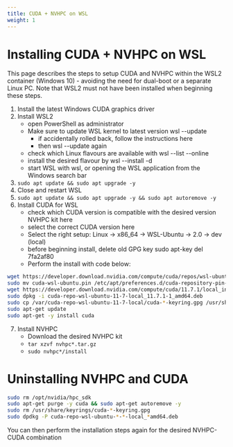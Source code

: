 ```yaml
---
title: CUDA + NVHPC on WSL
weight: 1
---
```


# Installing CUDA + NVHPC on WSL

This page describes the steps to setup CUDA and NVHPC within the WSL2 container (Windows 10) - avoiding the need for dual-boot or a separate Linux PC. Note that WSL2 must not have been installed when beginning these steps.


1. Install the latest Windows CUDA graphics driver
2. Install WSL2
    * open PowerShell as administrator
    * Make sure to update WSL kernel to latest version wsl --update
        * if accidentally rolled back, follow the instructions here
        * then wsl --update again
    * check which Linux flavours are available with wsl --list --online
    * install the desired flavour by wsl --install -d <flavour name>
    * start WSL with wsl, or opening the WSL application from the Windows search bar
3. `sudo apt update && sudo apt upgrade -y`
4. Close and restart WSL
5. `sudo apt update && sudo apt upgrade -y && sudo apt autoremove -y`
6. Install CUDA for WSL
    * check which CUDA version is compatible with the desired version NVHPC kit here
    * select the correct CUDA version here
    * Select the right setup: Linux -> x86_64 -> WSL-Ubuntu -> 2.0 -> dev (local)
    * before beginning install, delete old GPG key sudo apt-key del 7fa2af80
    * Perform the install with code below:
```bash {style=tango}
wget https://developer.download.nvidia.com/compute/cuda/repos/wsl-ubuntu/x86_64/cuda-wsl-ubuntu.pin
sudo mv cuda-wsl-ubuntu.pin /etc/apt/preferences.d/cuda-repository-pin-600
wget https://developer.download.nvidia.com/compute/cuda/11.7.1/local_installers/cuda-repo-wsl-ubuntu-11-7-local_11.7.1-1_amd64.deb
sudo dpkg -i cuda-repo-wsl-ubuntu-11-7-local_11.7.1-1_amd64.deb
sudo cp /var/cuda-repo-wsl-ubuntu-11-7-local/cuda-*-keyring.gpg /usr/share/keyrings/
sudo apt-get update
sudo apt-get -y install cuda
```
7. Install NVHPC
    * Download the desired NVHPC kit
    * `tar xzvf nvhpc*.tar.gz`
    * `sudo nvhpc*/install`

# Uninstalling NVHPC and CUDA

```bash {style=tango}
sudo rm /opt/nvidia/hpc_sdk
sudo apt-get purge -y cuda && sudo apt-get autoremove -y
sudo rm /usr/share/keyrings/cuda-*-keyring.gpg
sudo dpdkg -P cuda-repo-wsl-ubuntu-*-*-local_*amd64.deb
```

You can then perform the installation steps again for the desired NVHPC-CUDA combination